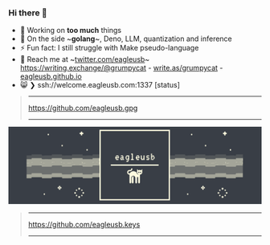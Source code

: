 ### Hi there 👋

- 🔭 Working on **too much** things
- 🌱 On the side ~**golang**~, Deno, LLM, quantization and inference
- ⚡ Fun fact: I still struggle with Make pseudo-language
- 💬 Reach me at ~[twitter.com/eagleusb](https://twitter.com/eagleusb)~ https://writing.exchange/@grumpycat - [write.as/grumpycat](https://write.as/grumpycat/) - [eagleusb.github.io](https://eagleusb.github.io)
- 😸 ❯ ssh://welcome.eagleusb.com:1337 [status]

> ___
> https://github.com/eagleusb.gpg
> ___

[![eagleusb logo](https://raw.githubusercontent.com/eagleusb/eagleusb/master/logo/github_banner.gif)](https://eagleusb.github.io/)

> ___
> https://github.com/eagleusb.keys
> ___

